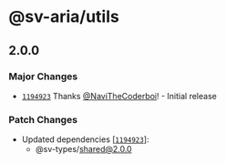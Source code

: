 # @sv-aria/utils

## 2.0.0

### Major Changes

-   [`1194923`](https://github.com/NaviTheCoderboi/sv-aria/commit/119492339d2c8f547a3b858e955947fe17937dd1) Thanks [@NaviTheCoderboi](https://github.com/NaviTheCoderboi)! - Initial release

### Patch Changes

-   Updated dependencies [[`1194923`](https://github.com/NaviTheCoderboi/sv-aria/commit/119492339d2c8f547a3b858e955947fe17937dd1)]:
    -   @sv-types/shared@2.0.0
